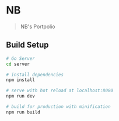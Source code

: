 # NB

> NB's Portpolio

## Build Setup

``` bash
# Go Server
cd server

# install dependencies
npm install

# serve with hot reload at localhost:8080
npm run dev

# build for production with minification
npm run build
```

